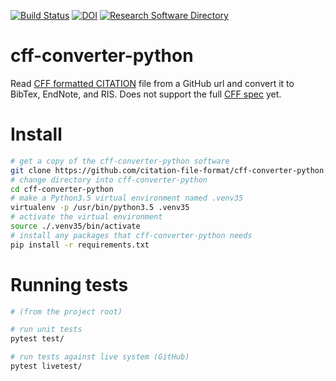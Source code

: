 [![Build Status](https://travis-ci.org/citation-file-format/cff-converter-python.svg?branch=master)](https://travis-ci.org/citation-file-format/cff-converter-python)
[![DOI](https://zenodo.org/badge/DOI/10.5281/zenodo.1162058.svg)](https://doi.org/10.5281/zenodo.1162058)
[![Research Software Directory](https://img.shields.io/badge/rsd-cff--converter--python-00a3e3.svg)](https://www.research-software.nl/software/cff-converter-python)


# cff-converter-python

Read [CFF formatted CITATION](https://github.com/citation-file-format) file from a GitHub
url and convert it to BibTex, EndNote, and RIS. Does not support the full
[CFF spec](https://citation-file-format.github.io/assets/pdf/cff-specifications-1.0.3.pdf) yet.

# Install

```bash
# get a copy of the cff-converter-python software
git clone https://github.com/citation-file-format/cff-converter-python.git
# change directory into cff-converter-python
cd cff-converter-python
# make a Python3.5 virtual environment named .venv35
virtualenv -p /usr/bin/python3.5 .venv35
# activate the virtual environment
source ./.venv35/bin/activate
# install any packages that cff-converter-python needs
pip install -r requirements.txt
```

# Running tests

```bash
# (from the project root)

# run unit tests
pytest test/

# run tests against live system (GitHub)
pytest livetest/
```
